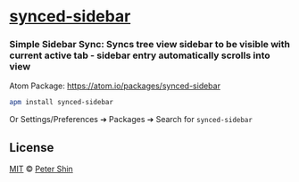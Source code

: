# [synced-sidebar](https://github.com/peterdotjs/atom-synced-sidebar.git)

### Simple Sidebar Sync: Syncs tree view sidebar to be visible with current active tab - sidebar entry automatically scrolls into view

Atom Package: https://atom.io/packages/synced-sidebar

```bash
apm install synced-sidebar
```

Or Settings/Preferences ➔ Packages ➔ Search for `synced-sidebar`

## License

[MIT](https://github.com/peterdotjs/atom-synced-sidebar/blob/master/LICENSE.md) © [Peter Shin](https://github.com/peterdotjs)
